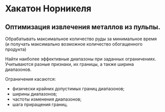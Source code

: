 # Хакатон Норникеля
## Оптимизация извлечения металлов из пульпы.

Обрабатывать максимальное количество руды за минимальное время (и получать максимально возможное количество обогащенного продукта)

Найти наиболее эффективные диапазоны при заданных ограничениях.  Учитываются разные признаки, их границы, а также ширина диапазонов. 

Ограничения касаются:
* физически крайних допустимых границ диапазонов;
* ширины диапазонов;
* частоты изменения диапазонов;
* шага приращения границ.
